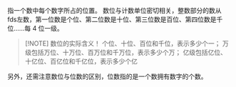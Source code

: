 指一个数中每个数字所占的位置。
数位与计数单位密切相关，整数部分的数从 fds左数，第一位数是个位、第二位数是十位、第三位数是百位、第四位数是千位......每 4 位一级。

> [!NOTE] 数位的实际含义！
> 个位、十位、百位和千位，表示多少个一；
> 万级包括万位、十万位、百万位和千万位，表示多少个万；
> 亿级包括亿位、十亿位、百亿位和千亿位，表示多少个亿

另外，还需注意数位与位数的区别，位数指的是一个数拥有数字的个数。